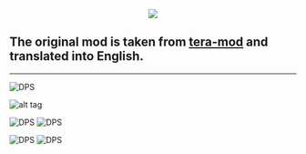 <p align="center"><img src="https://github.com/war100ck/others/blob/master/terabooxlogo.svg"></p>

## The original mod is taken from [tera-mod](https://github.com/tera-mod/DPS-Monitor) and translated into English.

------
![DPS](https://github.com/war100ck/others/blob/master/DPS-Monitor_EN/screenshot/1.png?raw=true")

![alt tag](https://github.com/war100ck/others/blob/master/DPS-Monitor_EN/screenshot/1.png "Описание будет тут")​

![DPS](https://github.com/war100ck/others/blob/master/DPS-Monitor_EN/screenshot/2.png?raw=true")
![DPS](https://github.com/war100ck/others/blob/master/DPS-Monitor_EN/screenshot/3.png?raw=true")

![DPS](https://github.com/war100ck/others/blob/master/DPS-Monitor_EN/screenshot/4.png?raw=true")
![DPS](https://github.com/war100ck/others/blob/master/DPS-Monitor_EN/screenshot/5.png?raw=true")


